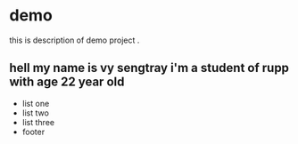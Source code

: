 # demo
this is description of demo project .
## hell my name is vy sengtray i'm a student of rupp with age 22 year old
- list one 
- list two 
- list three
- footer
